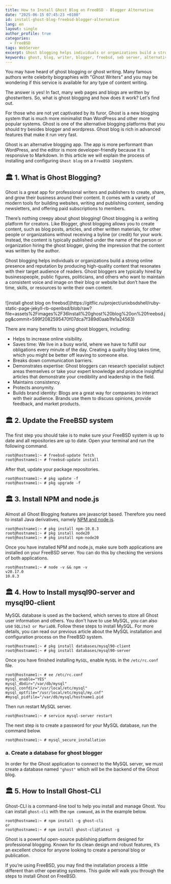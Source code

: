 ```yaml
---
title: How to Install Ghost Blog on FreeBSD - Blogger Alternative
date: "2025-06-15 07:45:23 +0100"
id: install-ghost-blog-freebsd-blogger-alternative
lang: en
layout: single
author_profile: true
categories:
  - FreeBSD
tags: WebServer
excerpt: Ghost blogging helps individuals or organizations build a strong online presence and reputation by producing high-quality content that resonates with their target audience of readers. Ghost bloggers are typically hired by businesspeople, public figures, politicians, and others who want to maintain a consistent voice and image on their blog or website but don’t have the time, skills, or resources to write their own content
keywords: ghost, blog, writer, blogger, freebsd, seb server, alternative, ghost blog
---
```


You may have heard of ghost blogging or ghost writing. Many famous authors write celebrity biographies with "Ghost Writers" and you may be wondering if this service is available for any type of content writing.

The answer is yes! In fact, many web pages and blogs are written by ghostwriters. So, what is ghost blogging and how does it work? Let's find out.

For those who are not yet captivated by its furor, Ghost is a new blogging system that is much more minimalist than WordPress and other more popular systems. Ghost is one of the alternative blogging platforms that you should try besides blogger and wordpress. Ghost blog is rich in advanced features that make it run very fast.

Ghost is an alternative blogging app. The app is more performant than WordPress, and the editor is more developer-friendly because it is responsive to Markdown. In this article we will explain the process of installing and configuring `Ghost blog` on a `FreeBSD 14`system.


## 🏛️ 1. What is Ghost Blogging?
Ghost is a great app for professional writers and publishers to create, share, and grow their business around their content. It comes with a variety of modern tools for building websites, writing and publishing content, sending newsletters, and offering paid subscriptions to members.

There’s nothing creepy about ghost blogging! Ghost blogging is a writing platform for creators. Like Blogger, ghost blogging allows you to create content, such as blog posts, articles, and other written materials, for other people or organizations without receiving a byline (or credit) for your work. Instead, the content is typically published under the name of the person or organization hiring the ghost blogger, giving the impression that the content was written by the author.

Ghost blogging helps individuals or organizations build a strong online presence and reputation by producing high-quality content that resonates with their target audience of readers. Ghost bloggers are typically hired by businesspeople, public figures, politicians, and others who want to maintain a consistent voice and image on their blog or website but don’t have the time, skills, or resources to write their own content.

<br/>
![install ghost blog on freebsd](https://gitflic.ru/project/unixbsdshell/ruby-static-page-jekyll-rb-openbsd/blob/raw?file=assets%2Fimages%2F36Install%20ghost%20blog%20on%20freebsd.jpg&commit=599f2082595470f07dca7f389d0aab1fe1a24563)

<br/>


There are many benefits to using ghost bloggers, including:
- Helps to increase online visibility.
- Saves time: We live in a busy world, where we have to fulfill our obligations every minute of the day. Creating a quality blog takes time, which you might be better off leaving to someone else.
- Breaks down communication barriers.
- Demonstrates expertise: Ghost bloggers can research specialist subject areas themselves or take your expert knowledge and produce insightful articles that demonstrate your credibility and leadership in the field.
- Maintains consistency.
- Protects anonymity.
- Builds brand identity: Blogs are a great way for companies to interact with their audience. Brands use them to discuss opinions, provide feedback, and market products.

## 🏛️ 2. Update the FreeBSD system
The first step you should take is to make sure your FreeBSD system is up to date and all repositories are up to date. Open your terminal and run the following command.


```console
root@hostname1:~ # freebsd-update fetch
root@hostname1:~ # freebsd-update install
```
After that, update your package repositories.

```console
root@hostname1:~ # pkg update -f
root@hostname1:~ # pkg upgrade -f
```

## 🏛️ 3. Install NPM and node.js
Almost all Ghost Blogging features are javascript based. Therefore you need to install Java derivatives, namely [NPM and node.js](https://unixwinbsd.site/de/openbsd/2025/04/16/install-npm-node-js-on-openbsd/).

```console
root@hostname1:~ # pkg install npm-10.8.3
root@hostname1:~ # pkg install node20
root@hostname1:~ # pkg install npm-node20
```
Once you have installed NPM and node.js, make sure both applications are installed on your FreeBSD server. You can do this by checking the versions of both applications.

```console
root@hostname1:~ # node -v && npm -v
v20.17.0
10.8.3
```

## 🏛️ 4. How to Install mysql90-server and mysql90-client
MySQL database is used as the backend, which serves to store all Ghost user information and others. You don't have to use MySQL, you can also use `SQLite3 or MariaDB`. Follow these steps to install MySQL. For more details, you can read our previous article about the MySQL installation and configuration process on the FreeBSD system.

```console
root@hostname1:~ # pkg install databases/mysql90-client
root@hostname1:~ # pkg install databases/mysql90-server
```
Once you have finished installing `MySQL`, enable `MySQL` in the `/etc/rc.conf` file.

```console
root@hostname1:~ # ee /etc/rc.conf
mysql_enable="YES"
mysql_dbdir="/var/db/mysql"
mysql_confdir="/usr/local/etc/mysql"
mysql_optfile="/usr/local/etc/mysql/my.cnf"
#mysql_pidfile="/var/db/mysql/hostname1.pid
```
Then run restart MySQL server.

```console
root@hostname1:~ # service mysql-server restart

```
The next step is to create a password for your MySQL database, run the command below.

```console
root@hostname1:~ # mysql_secure_installation

```

### a. Create a database for ghost blogger
In order for the Ghost application to connect to the MySQL server, we must create a database named `"ghost"` which will be the backend of the Ghost blog.


## 🏛️ 5. How to Install Ghost-CLI
Ghost-CLI is a command-line tool to help you install and manage Ghost. You can install `ghost-cli` with the `npm command`, as in the example below.

```console
root@hostname1:~ # npm install -g ghost-cli
or
root@hostname1:~ # npm install ghost-cli@latest -g
```
Ghost is a powerful open-source publishing platform designed for professional blogging. Known for its clean design and robust features, it’s an excellent choice for anyone looking to create a personal blog or publication.

If you’re using FreeBSD, you may find the installation process a little different than other operating systems. This guide will walk you through the steps to install Ghost on FreeBSD.